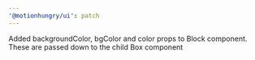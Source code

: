 ```yaml
---
'@motionhungry/ui': patch
---
```


Added backgroundColor, bgColor and color props to Block component. These are passed down to the child Box component
